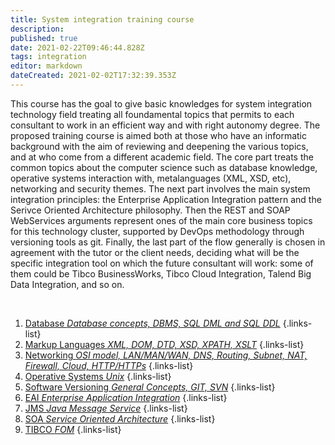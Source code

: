 ```yaml
---
title: System integration training course
description: 
published: true
date: 2021-02-22T09:46:44.828Z
tags: integration
editor: markdown
dateCreated: 2021-02-02T17:32:39.353Z
---
```


This course has the goal to give basic knowledges for system integration technology field treating all foundamental topics that permits to each consultant to work in an efficient way and with right autonomy degree.
The proposed training course is aimed both at those who have an informatic background with the aim of reviewing and deepening the various topics, and at who come from a different academic field.
The core part treats the common topics about the computer science such as database knowledge, operative systems interaction with, metalanguages (XML, XSD, etc), networking and security themes.
The next part involves the main system integration principles: the Enterprise Application Integration pattern and the Serivce Oriented Architecture philosophy. Then the REST and SOAP WebServices arguments represent ones of the main core business topics for this technology cluster, supported by DevOps methodology through versioning tools as git.
Finally, the last part of the flow generally is chosen in agreement with the tutor or the client needs, deciding what will be the specific integration tool on which the future consultant will work: some of them could be Tibco BusinessWorks, Tibco Cloud Integration, Talend Big Data Integration, and so on.
<p>&nbsp;</p>

1. [Database *Database concepts, DBMS, SQL DML and SQL DDL*](/training/commons/db)
{.links-list}
2. [Markup Languages *XML, DOM, DTD, XSD, XPATH, XSLT*](/training/commons/markup)
{.links-list}
3. [Networking *OSI model, LAN/MAN/WAN, DNS, Routing, Subnet, NAT, Firewall, Cloud, HTTP/HTTPs*](/training/commons/networking)
{.links-list}
4. [Operative Systems *Unix*](/training/commons/os)
{.links-list}
5. [Software Versioning *General Concepts, GIT, SVN*](/training/commons/versioning)
{.links-list}
6. [EAI *Enterprise Application Integration*](/training/integration/eai)
{.links-list}
7. [JMS *Java Message Service*](/training/integration/messaging/jms)
{.links-list}
8. [SOA *Service Oriented Architecture*](/training/integration/soa)
{.links-list}
9. [TIBCO *FOM*](/training/integration/tibco)
{.links-list}